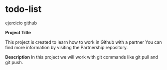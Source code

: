 # todo-list
ejercicio github

**Project Title**

This project is created to learn how to work in Github with a partner
You can find more information by visiting the Partnership repository.

**Description**
In this project we will work with git commands like git pull and git push. 
